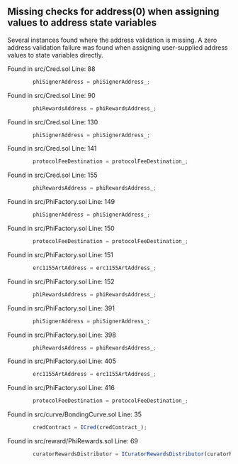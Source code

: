 ## Missing checks for address(0) when assigning values to address state variables

Several instances found where the address validation is missing. A zero
address validation failure was found when assigning user-supplied address
values to state variables directly.


Found in src/Cred.sol Line: 88
```javascript
        phiSignerAddress = phiSignerAddress_;
```

Found in src/Cred.sol Line: 90
```javascript
        phiRewardsAddress = phiRewardsAddress_;
```

Found in src/Cred.sol Line: 130
```javascript
        phiSignerAddress = phiSignerAddress_;
```

Found in src/Cred.sol Line: 141
```javascript
        protocolFeeDestination = protocolFeeDestination_;
```

Found in src/Cred.sol Line: 155
```javascript
        phiRewardsAddress = phiRewardsAddress_;
```

Found in src/PhiFactory.sol Line: 149
```javascript
        phiSignerAddress = phiSignerAddress_;
```

Found in src/PhiFactory.sol Line: 150
```javascript
        protocolFeeDestination = protocolFeeDestination_;
```

Found in src/PhiFactory.sol Line: 151
```javascript
        erc1155ArtAddress = erc1155ArtAddress_;
```
Found in src/PhiFactory.sol Line: 152
```javascript
        phiRewardsAddress = phiRewardsAddress_;
```

Found in src/PhiFactory.sol Line: 391
```javascript
        phiSignerAddress = phiSignerAddress_;
```

Found in src/PhiFactory.sol Line: 398
```javascript
        phiRewardsAddress = phiRewardsAddress_;
```

Found in src/PhiFactory.sol Line: 405
```javascript
        erc1155ArtAddress = erc1155ArtAddress_;
```
Found in src/PhiFactory.sol Line: 416
```javascript
        protocolFeeDestination = protocolFeeDestination_;
```

Found in src/curve/BondingCurve.sol Line: 35
```javascript
        credContract = ICred(credContract_);
```
Found in src/reward/PhiRewards.sol Line: 69
```javascript
        curatorRewardsDistributor = ICuratorRewardsDistributor(curatorRewardsDistributor_);
```